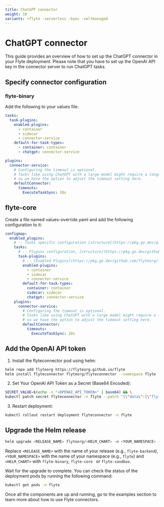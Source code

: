 ```yaml
---
title: ChatGPT connector
weight: 10
variants: +flyte -serverless -byoc -selfmanaged
---
```


# ChatGPT connector

This guide provides an overview of how to set up the ChatGPT connector in your Flyte deployment.
Please note that you have to set up the OpenAI API key in the connector server to run ChatGPT tasks.

## Specify connector configuration

### flyte-binary

Add the following to your values file:

```yaml
tasks:
  task-plugins:
    enabled-plugins:
      - container
      - sidecar
      - connector-service
    default-for-task-types:
      - container: container
      - chatgpt: connector-service

plugins:
  connector-service:
    # Configuring the timeout is optional.
    # Tasks like using ChatGPT with a large model might require a longer time,
    # so we have the option to adjust the timeout setting here.
    defaultConnector:
      timeouts:
        ExecuteTaskSync: 10s
```

## flyte-core

Create a file named values-override.yaml and add the following configuration to it:

```yaml
configmap:
  enabled_plugins:
    # -- Tasks specific configuration [structure](https://pkg.go.dev/github.com/flyteorg/flytepropeller/pkg/controller/nodes/task/config#GetConfig)
    tasks:
      # -- Plugins configuration, [structure](https://pkg.go.dev/github.com/flyteorg/flytepropeller/pkg/controller/nodes/task/config#TaskPluginConfig)
      task-plugins:
        # -- [Enabled Plugins](https://pkg.go.dev/github.com/flyteorg/flyteplugins/go/tasks/config#Config). Enable sagemaker*, athena if you install the backend
        enabled-plugins:
          - container
          - sidecar
          - connector-service
        default-for-task-types:
          container: container
          sidecar: sidecar
          chatgpt: connector-service
    plugins:
      connector-service:
        # Configuring the timeout is optional.
        # Tasks like using ChatGPT with a large model might require a longer time,
        # so we have the option to adjust the timeout setting here.
        defaultConnector:
          timeouts:
            ExecuteTaskSync: 10s
```
## Add the OpenAI API token
1. Install the flyteconnector pod using helm:
```bash
helm repo add flyteorg https://flyteorg.github.io/flyte
helm install flyteconnector flyteorg/flyteconnector --namespace flyte
```

2. Set Your OpenAI API Token as a Secret (Base64 Encoded):
```bash
SECRET_VALUE=$(echo -n "<OPENAI_API_TOKEN>" | base64) && \
kubectl patch secret flyteconnector -n flyte --patch "{\"data\":{\"flyte_openai_api_key\":\"$SECRET_VALUE\"}}"
```
3. Restart deployment:

```bash
kubectl rollout restart deployment flyteconnector -n flyte
```
## Upgrade the Helm release


```bash
helm upgrade <RELEASE_NAME> flyteorg/<HELM_CHART> -n <YOUR_NAMESPACE> --values values-override.yaml

```

Replace ``<RELEASE_NAME>`` with the name of your release (e.g., ``flyte-backend``),
``<YOUR_NAMESPACE>`` with the name of your namespace (e.g., ``flyte``) and `<HELM_CHART>` with `flyte-binary`, `flyte-core ` or `flyte-sandbox`.


Wait for the upgrade to complete. You can check the status of the deployment pods by running the following command:

```bash
kubectl get pods -n flyte
```

Once all the components are up and running, go to the examples section to learn more about how to use Flyte connectors.



